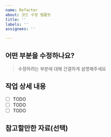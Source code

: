 ```yaml
---
name: Refactor
about: 코드 수정 템플릿
title: ''
labels: ''
assignees: ''

---
```


## 어떤 부분을 수정하나요?

> 수정하려는 부분에 대해 간결하게 설명해주세요

## 작업 상세 내용

- [ ] TODO
- [ ] TODO
- [ ] TODO

## 참고할만한 자료(선택)
